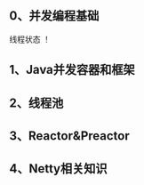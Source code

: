 ## 0、并发编程基础
线程状态
！[](/image/thread_status/png)


## 1、Java并发容器和框架

## 2、线程池

## 3、Reactor&Preactor

## 4、Netty相关知识




